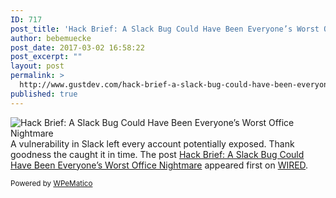 ```yaml
---
ID: 717
post_title: 'Hack Brief: A Slack Bug Could Have Been Everyone’s Worst Office Nightmare'
author: bebemuecke
post_date: 2017-03-02 16:58:22
post_excerpt: ""
layout: post
permalink: >
  http://www.gustdev.com/hack-brief-a-slack-bug-could-have-been-everyones-worst-office-nightmare/
published: true
---
```

<div><img src="https://www.wired.com/wp-content/uploads/2017/03/Slack-2x1-487846628-660x330.jpg" alt="Hack Brief: A Slack Bug Could Have Been Everyone’s Worst Office Nightmare"></div>A vulnerability in Slack left every account potentially exposed. Thank goodness the caught it in time. The post <a href="https://www.wired.com/2017/03/hack-brief-slack-bug-everyones-worst-office-nightmare/">Hack Brief: A Slack Bug Could Have Been Everyone’s Worst Office Nightmare</a> appeared first on <a href="https://www.wired.com/">WIRED</a>.<p class="wpematico_credit"><small>Powered by <a href="http://www.wpematico.com" target="_blank">WPeMatico</a></small></p>